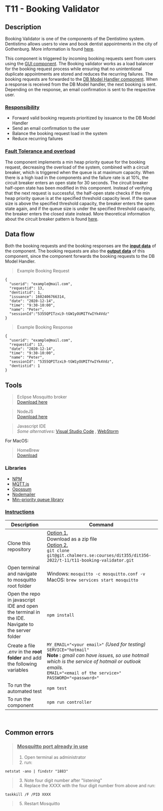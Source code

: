 # **T11 - Booking Validator**

## **Description**
Booking Validator is one of the components of the Dentistimo system. Dentistimo allows users to view and book dentist appointments in the city of Gothenburg. More information is found [here](https://git.chalmers.se/courses/dit355/dit356-2022/t-11/t11-project).

This component is triggered by incoming booking requests sent from users using the [GUI component](https://git.chalmers.se/courses/dit355/dit356-2022/t-11/t11-web-application). The Booking validator works as a load balancer for the booking request process while ensuring that no unintentional duplicate appointments are stored and reduces the recurring failures. The booking requests are forwarded to the [DB Model Handler component](https://git.chalmers.se/courses/dit355/dit356-2022/t-11/t11-database-model-handler). When a response is received from the DB Model handler, the next booking is sent. Depending on the response, an email confirmation is sent to the respective user. 

### **<ins>Responsibility</ins>**

- Forward valid booking requests prioritized by issuance to the DB Model Handler
- Send an email confirmation to the user
- Balance the booking request load in the system
- Reduce recurring failures 

### **<ins>Fault Tolerance and overload</ins>**
The component implements a min heap priority queue for the booking request, decreasing the overload of the system, combined with a circuit breaker, which is triggered when the queue is at maximum capacity. 
When there is a high load in the components and the failure rate is at 10%, the circuit breaker enters an open state for 30 seconds. The circuit breaker half-open state has been modified in this component. Instead of verifying that the next request is successful, the half-open state checks if the min heap priority queue is at the specified threshold capacity level. If the queue size is above the specified threshold capacity, the breaker enters the open state again, and if the queue size is under the specified threshold capacity, the breaker enters the closed state instead. 
More theoretical information about the circuit breaker pattern is found [here](https://martinfowler.com/bliki/CircuitBreaker.html).

## **Data flow**

Both the booking requests and the booking responses are the **<ins>input data</ins>** of the component. The booking requests are also the **<ins>output data</ins>** of this component, since the component forwards the booking requests to the DB Model Handler.

>Example Booking Request
```
{
  "userid": "example@mail.com",
  "requestid": 13,
  "dentistid": 1,
  "issuance": 1602406766314,
  "date": "2020-12-14",
  "time": "9:30-10:00",
  "name": "Peter",
  "sessionId":"5355QPITzxL9-tGW1yOUMITYwIYk4Vdz"
}
```

>Example Booking Response
```
{
  "userid": "example@mail.com",
  "requestid": 13,
  "date": "2020-12-14",
  "time": "9:30-10:00",
  "name": "Peter",
  "sessionId": "5355QPITzxL9-tGW1yOUMITYwIYk4Vdz",
  "dentistid": 1
}
```

## **Tools**

>  Eclipse Mosquitto broker <br>[Download here](https://mosquitto.org/download/)

>NodeJS <br>[Download here](https://nodejs.org/en/download/)

>Javascript IDE<br> *Some alternatives:* [Visual Studio Code](https://visualstudio.microsoft.com/downloads/) , [WebStorm](https://www.jetbrains.com/webstorm/download/)


For MacOS:
> HomeBrew<br> [Download](https://brew.sh/index_sv)

### Libraries
* [ NPM ](https://www.npmjs.com/)
* [ MQTT.js ](https://www.npmjs.com/package/mqtt)
* [ Opossum ](https://nodeshift.dev/opossum/)
* [ Nodemailer ](https://nodemailer.com/about/)
* [ Min-priority queue library](https://www.npmjs.com/package/@datastructures-js/priority-queue)


### **<ins>Instructions</ins>**

| Description | Command |
|-------|---|
| Clone this repository | <ins>Option 1.</ins><br> Download as a zip file<br> <ins>Option 2.</ins><br>`git clone git@git.chalmers.se:courses/dit355/dit356-2022/t-11/t11-booking-validator.git`|
| Open terminal and navigate to mosquitto root folder | Windows: `mosquitto -c mosquitto.conf -v `<br> MacOS: `brew services start mosquitto` |
|Open the repo in javascript IDE and open the terminal in the IDE. Navigate to the server folder | `npm install` |
|Create a file *.env* in the **root folder** and add the following variables<br><br> |`MY_EMAIL="<your email>"` *(Used for testing)* <br>`SERVICE="hotmail" `<br> **Note :** *gmail can have issues, so use hotmail which is the service of hotmail or outlook emails.* <br>`EMAIL="<email of the service>"`<br>`PASSWORD="<password>"`|
|To run the automated test|  `npm test`|
|To run the component |  `npm run controller`|
<br>

## **Common errors**
> ### <ins> Mosquitto port already in use</ins>
>1. Open terminal as administrator
>2. run:
```
netstat -ano | findstr "1883"
```
>3. Note four digit number after "listening"
>4. Replace the XXXX with the four digit number from above and run:
```
taskkill /F /PID XXXX
``` 
>5. Restart Mosquitto
